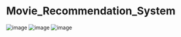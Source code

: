 # Movie_Recommendation_System

![image](https://user-images.githubusercontent.com/90978757/207507807-71cf158f-1d7c-4ac3-92e7-9c4723285afd.png)
![image](https://user-images.githubusercontent.com/90978757/207507863-c93694e1-a83b-4a6b-a65a-389955d6af07.png)
![image](https://user-images.githubusercontent.com/90978757/207508021-72bf7b5e-55be-4043-8903-7afa61b3bc5d.png)
